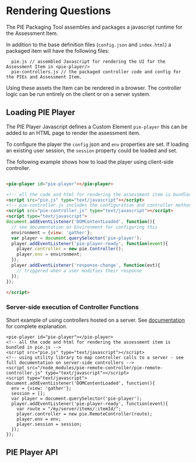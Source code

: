 # Rendering Questions

The PIE Packaging Tool assembles and packages a javascript runtime for the Assessment Item.

In addition to the base definition files (`config.json` and `index.html`) a packaged item will have the following files:

```
  pie.js // assembled Javascript for rendering the UI for the Assessment Item in <pie-player/>
  pie-controllers.js // the packaged controller code and config for the PIEs and Assessment Item.
```

Using these assets the Item can be rendered in a browser. The controller logic can be run entirely on the client or on a server system.


## Loading PIE Player

The PIE Player Javascript defines a Custom Element `pie-player` this can be added to an HTML page to render the assessment item.

To configure the player the `config` json and `env` properties are set. If loading an existing user session, the `session` property could be loaded and set.

The following example shows how to load the player using client-side controller.  


```html

<pie-player id="pie-player"></pie-player>

<!-- all the code and html for rendering the assessment item is bundled in pie.js -->
<script src="pie.js" type="text/javascript"></script>
<!-- pie-controller.js includes the configuration and controller methods -->
<script src="pie-controller.js" type="text/javascript"></script>
<script type="text/javascript">
document.addEventListener('DOMContentLoaded', function(){
  // see documentation on Environment for configuring this
  environment = {view: 'gather'};
  var player = document.querySelector('pie-player');
  player.addEventListener('pie-player-ready', function(event){
    player.controller = new pie.Controller();
    player.env = environment;
  });
  player.addEventListener('response-change', function(evt){
    // triggered when a user modifies their response
  });
});

</script>

```


### Server-side execution of Controller Functions

Short example of using controllers hosted on a server. See [documentation](server-side-controller.md) for complete explanation.


```
<pie-player id="pie-player"></pie-player>
<!-- all the code and html for rendering the assessment item is bundled in pie.js -->
<script src="pie.js" type="text/javascript"></script>
<!-- using utility library to map controller calls to a server - see full documentation on server-side controllers -->
<script src="/node_modules/pie-remote-controller/pie-remote-controller.js" type="text/javascript"></script>
<script type="text/javascript">
document.addEventListener('DOMContentLoaded', function(){
  env = {view: 'gather'};
  session = [];  
  var player = document.querySelector('pie-player');
  player.addEventListener('pie-player-ready', function(event){
    var route = "/my/server/items/:itemId/";
    player.controller = new pie.RemoteController(route);
    player.env = env;
    player.session = session;
  });
});	
```


## PIE Player API